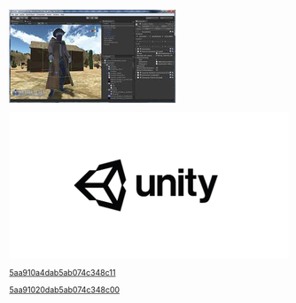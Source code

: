 ![lady](Images/5aa27f39e45d7d16d822e3e9.jpg)

![](Images/5aa66886a9532f1504c6095b.jpg)

[5aa910a4dab5ab074c348c11](Examples/5aa910a4dab5ab074c348c11.cs)

[5aa91020dab5ab074c348c00](Examples/5aa91020dab5ab074c348c00.cs)

